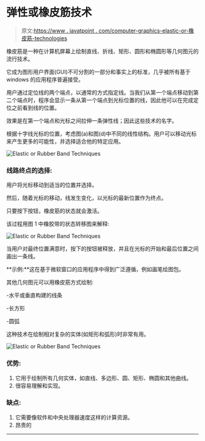 # 弹性或橡皮筋技术

> 原文:[https://www . javatpoint . com/computer-graphics-elastic-or-橡皮筋-technologies](https://www.javatpoint.com/computer-graphics-elastic-or-rubber-band-techniques)

橡皮筋是一种在计算机屏幕上绘制直线、折线、矩形、圆形和椭圆形等几何图元的流行技术。

它成为图形用户界面(GUI)不可分割的一部分和事实上的标准，几乎被所有基于 windows 的应用程序普遍接受。

用户通过定位线的两个端点，以通常的方式指定线。当我们从第一个端点移动到第二个端点时，程序会显示一条从第一个端点到光标位置的线，因此他可以在完成定位之前看到线的位置。

效果是在第一个端点和光标之间拉伸一条弹性线；因此这些技术的名字。

根据十字线光标的位置，考虑图(a)和图(d)中不同的线性结构。用户可以移动光标来产生更多的可能性，并选择适合他的特定应用。

![Elastic or Rubber Band Techniques](../Images/e1e291040e6229e4bed4f02a52f59c3c.png)

### 线路终点的选择:

用户将光标移动到适当的位置并选择。

然后，随着光标的移动，线发生变化，以光标的最新位置作为终点。

只要按下按钮，橡皮筋的状态就会激活。

该过程用图 1 中橡胶带的状态转移图来解释:

![Elastic or Rubber Band Techniques](../Images/f15deb9e148d013d4daefd6a271aa306.png)

当用户对最终位置满意时，按下的按钮被释放，并且在光标的开始和最后位置之间画出一条线。

**示例:**这在基于微软窗口的应用程序中得到广泛遵循，例如画笔绘图包。

其他几何图元可以用橡皮筋方式绘制:

-水平或垂直构建的线条

-长方形

-圆弧

这种技术在绘制相对复杂的实体(如矩形和弧形)时非常有用。

![Elastic or Rubber Band Techniques](../Images/540b8243b1f7e9d155bcd1a8ed9fa3d8.png)

### 优势:

1.  它用于绘制所有几何实体，如直线、多边形、圆、矩形、椭圆和其他曲线。
2.  很容易理解和实现。

### 缺点:

1.  它需要像软件和中央处理器速度这样的计算资源。
2.  昂贵的

* * *